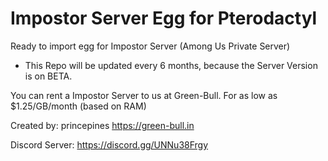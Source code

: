 # Impostor Server Egg for Pterodactyl
Ready to import egg for Impostor Server (Among Us Private Server)

- This Repo will be updated every 6 months, because the Server Version is on BETA.


You can rent a Impostor Server to us at Green-Bull.
For as low as $1.25/GB/month (based on RAM)

Created by: princepines
https://green-bull.in

Discord Server: https://discord.gg/UNNu38Frgy
